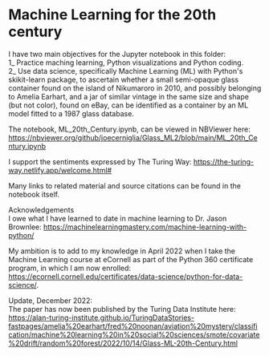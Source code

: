 # Machine Learning for the 20th century

I have two main objectives for the Jupyter notebook in this folder: <br />
1_ Practice maching learning, Python visualizations and Python coding. <br />
2_ Use data science, specifically Machine Learning (ML) with Python's skikit-learn package, to ascertain whether a small semi-opaque glass container found on the island of Nikumaroro in 2010, and possibly belonging to Amelia Earhart, and a jar of similar vintage in the same size and shape (but not color), found on eBay, can be identified as a container by an ML model fitted to a 1987 glass database. <br />

The notebook, ML_20th_Century.ipynb, can be viewed in NBViewer here:
https://nbviewer.org/github/joecerniglia/Glass_ML2/blob/main/ML_20th_Century.ipynb

I support the sentiments expressed by The Turing Way:
https://the-turing-way.netlify.app/welcome.html#

Many links to related material and source citations can be found in the notebook 
itself.

Acknowledgements <br />
I owe what I have learned to date in machine learning to Dr. Jason Brownlee:
https://machinelearningmastery.com/machine-learning-with-python/

My ambition is to add to my knowledge in April 2022 when I take the Machine Learning course at eCornell as part of the Python 360 certificate program, in which I am now enrolled: 
https://ecornell.cornell.edu/certificates/data-science/python-for-data-science/.

Update, December 2022: <br />
The paper has now been published by the Turing Data Institute here: <br />
https://alan-turing-institute.github.io/TuringDataStories-fastpages/amelia%20earhart/fred%20noonan/aviation%20mystery/classification/machine%20learning%20in%20social%20sciences/smote/covariate%20drift/random%20forest/2022/10/14/Glass-ML-20th-Century.html


